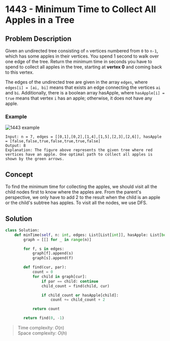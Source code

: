 # 1443 - Minimum Time to Collect All Apples in a Tree

## Problem Description

Given an undirected tree consisting of `n` vertices numbered from `0` to `n-1`, which has some apples in their vertices. You spend 1 second to walk over one edge of the tree. Return the minimum time in seconds you have to spend to collect all apples in the tree, starting at **vertex 0** and coming back to this vertex.

The edges of the undirected tree are given in the array `edges`, where `edges[i] = [ai, bi]` means that exists an edge connecting the vertices `ai` and `bi`. Additionally, there is a boolean array hasApple, where `hasApple[i] = true` means that vertex `i` has an apple; otherwise, it does not have any apple.

### Example

![1443 example](https://assets.leetcode.com/uploads/2020/04/23/min_time_collect_apple_1.png)

```text
Input: n = 7, edges = [[0,1],[0,2],[1,4],[1,5],[2,3],[2,6]], hasApple = [false,false,true,false,true,true,false]
Output: 8 
Explanation: The figure above represents the given tree where red vertices have an apple. One optimal path to collect all apples is shown by the green arrows.  
```

## Concept

To find the minimum time for collecting the apples, we should visit all the child nodes first to know where the apples are. From the parent's perspective, we only have to add 2 to the result when the child is an apple or the child's subtree has apples. To visit all the nodes, we use DFS.

## Solution

```python
class Solution:
    def minTime(self, n: int, edges: List[List[int]], hasApple: List[bool]) -> int:
        graph = [[] for _ in range(n)]

        for f, s in edges:
            graph[f].append(s)
            graph[s].append(f)

        def find(cur, par):
            count = 0
            for child in graph[cur]:
                if par == child: continue
                child_count = find(child, cur)

                if child_count or hasApple[child]:
                    count += child_count + 2

            return count

        return find(0, -1)
```

> Time complexity: $O(n)$ \
> Space complexity: $O(h)$
>
